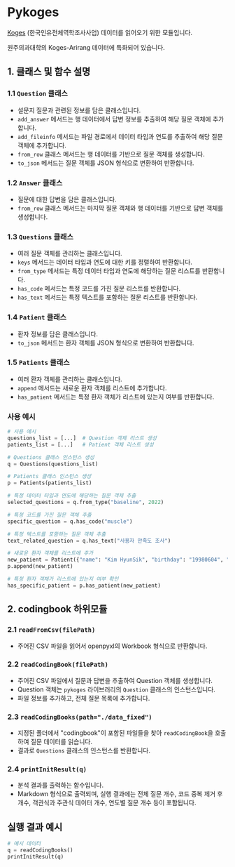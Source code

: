 # Pykoges

[Koges](https://nih.go.kr/ko/main/contents.do?menuNo=300566) (한국인유전체역학조사사업) 데이터를 읽어오기 위한 모듈입니다.

원주의과대학의 Koges-Arirang 데이터에 특화되어 있습니다.

## 1. 클래스 및 함수 설명

### 1.1 `Question` 클래스
- 설문지 질문과 관련된 정보를 담은 클래스입니다.
- `add_answer` 메서드는 행 데이터에서 답변 정보를 추출하여 해당 질문 객체에 추가합니다.
- `add_fileinfo` 메서드는 파일 경로에서 데이터 타입과 연도를 추출하여 해당 질문 객체에 추가합니다.
- `from_row` 클래스 메서드는 행 데이터를 기반으로 질문 객체를 생성합니다.
- `to_json` 메서드는 질문 객체를 JSON 형식으로 변환하여 반환합니다.

### 1.2 `Answer` 클래스
- 질문에 대한 답변을 담은 클래스입니다.
- `from_row` 클래스 메서드는 마지막 질문 객체와 행 데이터를 기반으로 답변 객체를 생성합니다.

### 1.3 `Questions` 클래스
- 여러 질문 객체를 관리하는 클래스입니다.
- `keys` 메서드는 데이터 타입과 연도에 대한 키를 정렬하여 반환합니다.
- `from_type` 메서드는 특정 데이터 타입과 연도에 해당하는 질문 리스트를 반환합니다.
- `has_code` 메서드는 특정 코드를 가진 질문 리스트를 반환합니다.
- `has_text` 메서드는 특정 텍스트를 포함하는 질문 리스트를 반환합니다.

### 1.4 `Patient` 클래스
- 환자 정보를 담은 클래스입니다.
- `to_json` 메서드는 환자 객체를 JSON 형식으로 변환하여 반환합니다.

### 1.5 `Patients` 클래스
- 여러 환자 객체를 관리하는 클래스입니다.
- `append` 메서드는 새로운 환자 객체를 리스트에 추가합니다.
- `has_patient` 메서드는 특정 환자 객체가 리스트에 있는지 여부를 반환합니다.

### 사용 예시

```python
# 사용 예시
questions_list = [...]  # Question 객체 리스트 생성
patients_list = [...]   # Patient 객체 리스트 생성

# Questions 클래스 인스턴스 생성
q = Questions(questions_list)

# Patients 클래스 인스턴스 생성
p = Patients(patients_list)

# 특정 데이터 타입과 연도에 해당하는 질문 객체 추출
selected_questions = q.from_type("baseline", 2022)

# 특정 코드를 가진 질문 객체 추출
specific_question = q.has_code("muscle")

# 특정 텍스트를 포함하는 질문 객체 추출
text_related_question = q.has_text("사용자 만족도 조사")

# 새로운 환자 객체를 리스트에 추가
new_patient = Patient({"name": "Kim HyunSik", "birthday": "19980604", "socialno1": "980604"})
p.append(new_patient)

# 특정 환자 객체가 리스트에 있는지 여부 확인
has_specific_patient = p.has_patient(new_patient)
```

## 2. codingbook 하위모듈

### 2.1 `readFromCsv(filePath)`
- 주어진 CSV 파일을 읽어서 openpyxl의 Workbook 형식으로 반환합니다.

### 2.2 `readCodingBook(filePath)`
- 주어진 CSV 파일에서 질문과 답변을 추출하여 Question 객체를 생성합니다.
- Question 객체는 `pykoges` 라이브러리의 `Question` 클래스의 인스턴스입니다.
- 파일 정보를 추가하고, 전체 질문 목록에 추가합니다.

### 2.3 `readCodingBooks(path="./data_fixed")`
- 지정된 폴더에서 "codingbook"이 포함된 파일들을 찾아 `readCodingBook`을 호출하여 질문 데이터를 읽습니다.
- 결과로 `Questions` 클래스의 인스턴스를 반환합니다.

### 2.4 `printInitResult(q)`
- 분석 결과를 출력하는 함수입니다.
- Markdown 형식으로 출력되며, 실행 결과에는 전체 질문 개수, 코드 중복 제거 후 개수, 객관식과 주관식 데이터 개수, 연도별 질문 개수 등이 포함됩니다.

## 실행 결과 예시

```python
# 예시 데이터
q = readCodingBooks()
printInitResult(q)
```


